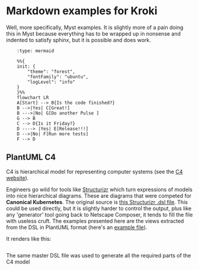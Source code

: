 # Markdown examples for Kroki

Well, more specifically, Myst examples. It is slightly more of a pain doing
this in Myst because everything has to be wrapped up in nonsense and indented
to satisfy sphinx, but it is possible and does work.

```{kroki}
    :type: mermaid
    
    %%{
    init: {
        "theme": "forest",
        "fontFamily": "ubuntu",
        "logLevel": "info"
    }
    }%%
    flowchart LR
    A[Start] --> B{Is the code finished?}
    B -->|Yes| C[Great!]
    B --->|No| G[Do another Pulse ]
    G --> B
    C --> D{Is it Friday?}
    D ----> |Yes| E[Release!!!]
    D -->|No| F[Run more tests]
    F --> D
```

## PlantUML C4

C4 is hierarchical model for representing computer systems (see the [C4 website](https://c4model.com/)).

Engineers go wild for tools like [Structurizr]() which turn expressions of models into nice hierarchical diagrams. These are diagrams that were competed for **Canonical Kubernetes**. The original source is [this Structurizr .dsl file](./c4.dsl). This could be used directly, but it is slightly harder to control the output, plus like any 'generator' tool going back to Netscape Composer, it tends to fill the file with useless cruft. The examples presented here are the views extracted from the DSL in PlantUML format (here's an [example file](./k8s/overview.puml)).

It renders like this:

```{kroki} ./k8s/overview.puml
```

The same master DSL file was used to generate all the required parts of the C4 model

```{kroki} ./k8s/k8sd-component.puml
```

```{kroki} ./k8s/k8s-context.puml
```